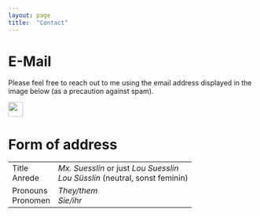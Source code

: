 ```yaml
---
layout: page
title:  "Contact"
---
```


<h1>E-Mail</h1>

Please feel free to reach out to me using the email address displayed in the image below (as a precaution against spam). 

<img src="https://i.postimg.cc/fLL2V9gW/mail-suesslin.png" height="30px">

<h1>Form of address</h1>

<table>
  <tr>
    <td>Title <br>Anrede</td>
    <td><i>Mx. Suesslin</i> or just <i>Lou Suesslin</i> <br> <i>Lou Süsslin</i> (neutral, sonst feminin)</td>
  </tr>
  <tr>
    <td>Pronouns <br>Pronomen</td>
    <td><i>They/them</i> <br> <i>Sie/ihr</i></td>
  </tr>
</table>

